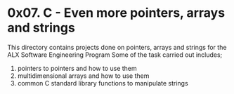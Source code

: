 # 0x07. C - Even more pointers, arrays and strings
This directory contains projects done on pointers, arrays and strings for the ALX Software Engineering Program
Some of the task carried out includes;
1. pointers to pointers and how to use them
2. multidimensional arrays and how to use them
3. common C standard library functions to manipulate strings